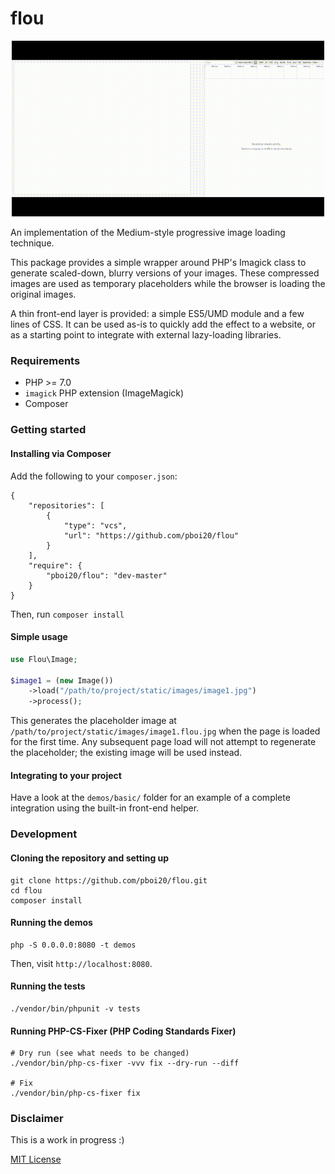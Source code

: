 # flou

<p align='center'>
<img src='./demos/img/basic-demo.gif' width="500" alt='Animation of the provided basic demo'>
</p>


An implementation of the Medium-style progressive image loading technique.

This package provides a simple wrapper around PHP's Imagick class to generate
scaled-down, blurry versions of your images. These compressed images are used
as temporary placeholders while the browser is loading the original images.

A thin front-end layer is provided: a simple ES5/UMD module and a few lines of
CSS. It can be used as-is to quickly add the effect to a website, or as a
starting point to integrate with external lazy-loading libraries.


### Requirements

- PHP >= 7.0
- `imagick` PHP extension (ImageMagick)
- Composer


### Getting started

#### Installing via Composer

Add the following to your `composer.json`:

```
{
    "repositories": [
        {
            "type": "vcs",
            "url": "https://github.com/pboi20/flou"
        }
    ],
    "require": {
        "pboi20/flou": "dev-master"
    }
}

```

Then, run `composer install`


#### Simple usage

```php
use Flou\Image;

$image1 = (new Image())
    ->load("/path/to/project/static/images/image1.jpg")
    ->process();
```

This generates the placeholder image at `/path/to/project/static/images/image1.flou.jpg`
when the page is loaded for the first time. Any subsequent page load will not
attempt to regenerate the placeholder; the existing image will be used instead.


#### Integrating to your project

Have a look at the `demos/basic/` folder for an example of a complete integration
using the built-in front-end helper.


### Development

#### Cloning the repository and setting up

```
git clone https://github.com/pboi20/flou.git
cd flou
composer install
```


#### Running the demos

```
php -S 0.0.0.0:8080 -t demos
```

Then, visit `http://localhost:8080`.


#### Running the tests

```
./vendor/bin/phpunit -v tests
```


#### Running PHP-CS-Fixer (PHP Coding Standards Fixer)

```
# Dry run (see what needs to be changed)
./vendor/bin/php-cs-fixer -vvv fix --dry-run --diff

# Fix
./vendor/bin/php-cs-fixer fix

```


### Disclaimer

This is a work in progress :)

[MIT License](https://github.com/pboi20/flou/blob/master/LICENSE)
